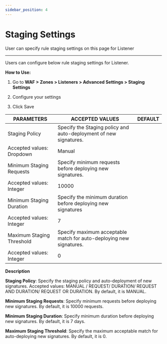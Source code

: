 ```yaml
---
sidebar_position: 4
---
```

# Staging Settings

User can specify rule staging settings on this page for Listener

---

Users can configure below rule staging settings for Listener.

**How to Use:**

1. Go to **WAF > Zones > Listeners > Advanced Settings > Staging Settings**

2. Configure your settings

3. Click Save

| PARAMETERS                | ACCEPTED VALUES                                                                              | DEFAULT |
|---------------------------|----------------------------------------------------------------------------------------------|---------|
| Staging Policy            | Specify the Staging policy and auto-deployment of new signatures.
Accepted values: Dropdown  | Manual  |
| Minimum Staging Requests  | Specify minimum requests before deploying new signatures.
Accepted values: Integer           | 10000   |
| Minimum Staging Duration  | Specify the minimum duration before deploying new signatures
Accepted values: Integer        | 7       |
| Maximum Staging Threshold | Specify maximum acceptable match for auto-deploying new signatures.
Accepted values: Integer | 0       |

**Description**

**Staging Policy**: Specify the staging policy and auto-deployment of new signatures. Accepted values: MANUAL / REQUEST/ DURATION/ REQUEST AND DURATION/ REQUEST OR DURATION. By default, it is MANUAL.

**Minimum Staging Requests**: Specify minimum requests before deploying new signatures. By default, it is 10000 requests.

**Minimum Staging Duration**: Specify minimum duration before deploying new signatures. By default, it is 7 days.

**Maximum Staging Threshold**: Specify the maximum acceptable match for auto-deploying new signatures. By default, it is 0.